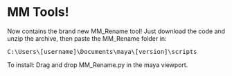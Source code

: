 # MM Tools!

Now contains the brand new MM_Rename tool!
Just download the code and unzip the archive, then paste the MM_Rename folder in:

<pre>C:\Users\[username]\Documents\maya\[version]\scripts</pre>

To install: 
Drag and drop MM_Rename.py in the maya viewport.
